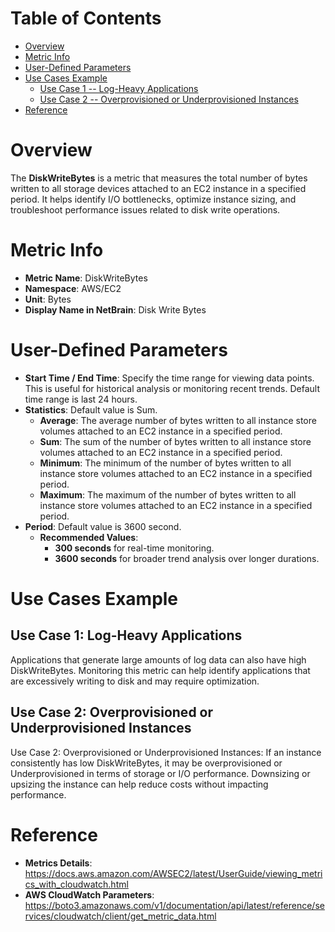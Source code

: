 # Table of Contents
- [Overview](#overview)
- [Metric Info](#metric-info)
- [User-Defined Parameters](#user-defined-parameters)
- [Use Cases Example](#example)
    - [Use Case 1 -- Log-Heavy Applications](#example-1) 
    - [Use Case 2 -- Overprovisioned or Underprovisioned Instances](#example-2)
- [Reference](#reference)

# Overview <a name="overview"></a>
The <b>DiskWriteBytes</b> is a metric that measures the total number of bytes written to all storage devices attached to an EC2 instance in a specified period. It helps identify I/O bottlenecks, optimize instance sizing, and troubleshoot performance issues related to disk write operations.

# Metric Info <a name="metric-info"></a>
* <b>Metric Name</b>: DiskWriteBytes
* <b>Namespace</b>: AWS/EC2
* <b>Unit</b>: Bytes
* <b>Display Name in NetBrain</b>: Disk Write Bytes

# User-Defined Parameters <a name="user-defined-parameters"></a>
* <b>Start Time / End Time</b>: Specify the time range for viewing data points. This is useful for historical analysis or monitoring recent trends. Default time range is last 24 hours.
* <b>Statistics</b>: Default value is Sum.
  * <b>Average</b>: The average number of bytes written to all instance store volumes attached to an EC2 instance in a specified period.
  * <b>Sum</b>: The sum of the number of bytes written to all instance store volumes attached to an EC2 instance in a specified period.
  * <b>Minimum</b>: The minimum of the number of bytes written to all instance store volumes attached to an EC2 instance in a specified period.
  * <b>Maximum</b>: The maximum of the number of bytes written to all instance store volumes attached to an EC2 instance in a specified period.
* <b>Period</b>: Default value is 3600 second.
  * <b>Recommended Values</b>:
    * <b>300 seconds</b> for real-time monitoring.
    * <b>3600 seconds</b> for broader trend analysis over longer durations.

# Use Cases Example <a name="example"></a>
## Use Case 1: Log-Heavy Applications <a name="example-1"></a>
Applications that generate large amounts of log data can also have high DiskWriteBytes. Monitoring this metric can help identify applications that are excessively writing to disk and may require optimization.

## Use Case 2: Overprovisioned or Underprovisioned Instances <a name="example-2"></a>
Use Case 2: Overprovisioned or Underprovisioned Instances: If an instance consistently has low DiskWriteBytes, it may be overprovisioned or Underprovisioned in terms of storage or I/O performance. Downsizing or upsizing the instance can help reduce costs without impacting performance.

# Reference <a name="reference"></a>
* <b>Metrics Details</b>: https://docs.aws.amazon.com/AWSEC2/latest/UserGuide/viewing_metrics_with_cloudwatch.html
* <b>AWS CloudWatch Parameters</b>: https://boto3.amazonaws.com/v1/documentation/api/latest/reference/services/cloudwatch/client/get_metric_data.html